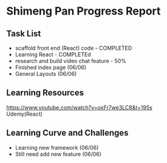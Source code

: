 # Shimeng Pan Progress Report

## Task List

- scaffold front end (React) code - COMPLETED
- Learning React - COMPLETEd
- research and build video chat feature - 50%
- Finished index page (06/06)
- General Layouts (06/06)

## Learning Resources

https://www.youtube.com/watch?v=oxFr7we3LC8&t=195s</br>
Udemy(React)

## Learning Curve and Challenges

- Learning new framework (06/06)
- Still need add new feature (06/06)

